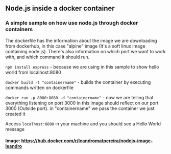## Node.js inside a docker container

### A simple sample on how use node.js through docker containers

The dockerfile has the information about the image we are downloading from dockerhub, in this case "alpine" image (It's a soft linux image containing node.js). There's also information on which port we want to work with, and which command it should run.

`npm install express` - because we are using in this sample to show hello world from localhost:8080

`docker build -t "containername"` - builds the container by executing commands written on dockerfile

`docker run -p 8080:8080 -d "containername"` - now we are telling that everything listening on port 3000 in this image should reflect on our port 3000 (Outside port). in "containername" we pass the container we just created it

Access `localhost:8080` in your machine and you should see a Hello World message

#### Image: https://hub.docker.com/r/leandromatpereira/nodejs-image-leandro
